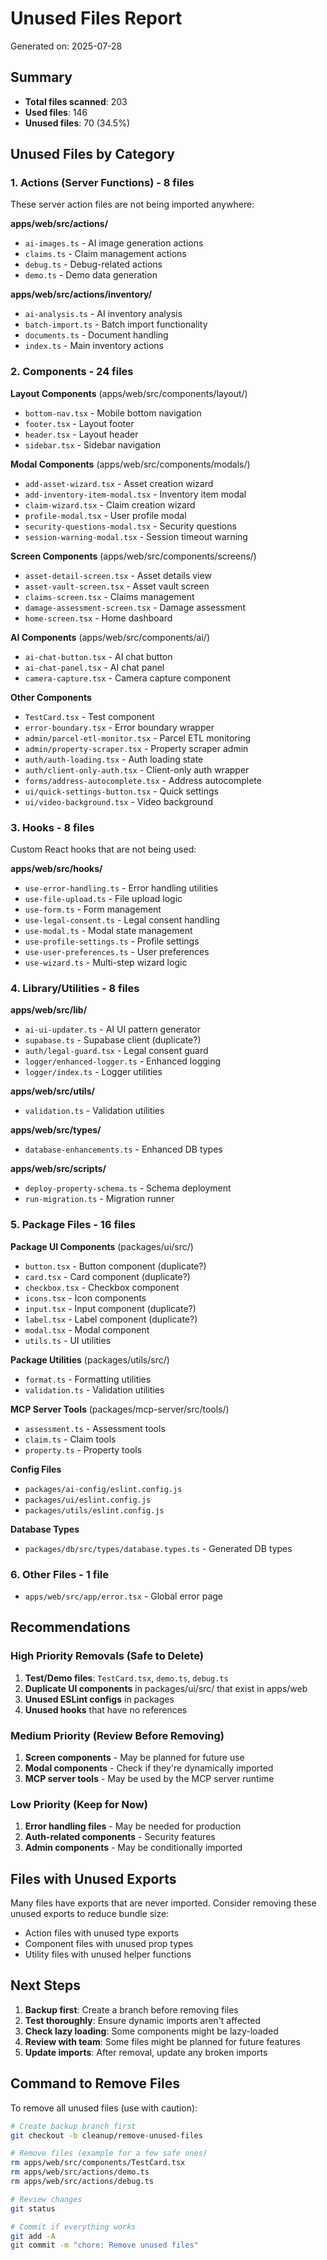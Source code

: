 # Unused Files Report

Generated on: 2025-07-28

## Summary

- **Total files scanned**: 203
- **Used files**: 146
- **Unused files**: 70 (34.5%)

## Unused Files by Category

### 1. Actions (Server Functions) - 8 files
These server action files are not being imported anywhere:

**apps/web/src/actions/**
- `ai-images.ts` - AI image generation actions
- `claims.ts` - Claim management actions
- `debug.ts` - Debug-related actions
- `demo.ts` - Demo data generation

**apps/web/src/actions/inventory/**
- `ai-analysis.ts` - AI inventory analysis
- `batch-import.ts` - Batch import functionality
- `documents.ts` - Document handling
- `index.ts` - Main inventory actions

### 2. Components - 24 files

**Layout Components** (apps/web/src/components/layout/)
- `bottom-nav.tsx` - Mobile bottom navigation
- `footer.tsx` - Layout footer
- `header.tsx` - Layout header
- `sidebar.tsx` - Sidebar navigation

**Modal Components** (apps/web/src/components/modals/)
- `add-asset-wizard.tsx` - Asset creation wizard
- `add-inventory-item-modal.tsx` - Inventory item modal
- `claim-wizard.tsx` - Claim creation wizard
- `profile-modal.tsx` - User profile modal
- `security-questions-modal.tsx` - Security questions
- `session-warning-modal.tsx` - Session timeout warning

**Screen Components** (apps/web/src/components/screens/)
- `asset-detail-screen.tsx` - Asset details view
- `asset-vault-screen.tsx` - Asset vault screen
- `claims-screen.tsx` - Claims management
- `damage-assessment-screen.tsx` - Damage assessment
- `home-screen.tsx` - Home dashboard

**AI Components** (apps/web/src/components/ai/)
- `ai-chat-button.tsx` - AI chat button
- `ai-chat-panel.tsx` - AI chat panel
- `camera-capture.tsx` - Camera capture component

**Other Components**
- `TestCard.tsx` - Test component
- `error-boundary.tsx` - Error boundary wrapper
- `admin/parcel-etl-monitor.tsx` - Parcel ETL monitoring
- `admin/property-scraper.tsx` - Property scraper admin
- `auth/auth-loading.tsx` - Auth loading state
- `auth/client-only-auth.tsx` - Client-only auth wrapper
- `forms/address-autocomplete.tsx` - Address autocomplete
- `ui/quick-settings-button.tsx` - Quick settings
- `ui/video-background.tsx` - Video background

### 3. Hooks - 8 files
Custom React hooks that are not being used:

**apps/web/src/hooks/**
- `use-error-handling.ts` - Error handling utilities
- `use-file-upload.ts` - File upload logic
- `use-form.ts` - Form management
- `use-legal-consent.ts` - Legal consent handling
- `use-modal.ts` - Modal state management
- `use-profile-settings.ts` - Profile settings
- `use-user-preferences.ts` - User preferences
- `use-wizard.ts` - Multi-step wizard logic

### 4. Library/Utilities - 8 files

**apps/web/src/lib/**
- `ai-ui-updater.ts` - AI UI pattern generator
- `supabase.ts` - Supabase client (duplicate?)
- `auth/legal-guard.tsx` - Legal consent guard
- `logger/enhanced-logger.ts` - Enhanced logging
- `logger/index.ts` - Logger utilities

**apps/web/src/utils/**
- `validation.ts` - Validation utilities

**apps/web/src/types/**
- `database-enhancements.ts` - Enhanced DB types

**apps/web/src/scripts/**
- `deploy-property-schema.ts` - Schema deployment
- `run-migration.ts` - Migration runner

### 5. Package Files - 16 files

**Package UI Components** (packages/ui/src/)
- `button.tsx` - Button component (duplicate?)
- `card.tsx` - Card component (duplicate?)
- `checkbox.tsx` - Checkbox component
- `icons.tsx` - Icon components
- `input.tsx` - Input component (duplicate?)
- `label.tsx` - Label component (duplicate?)
- `modal.tsx` - Modal component
- `utils.ts` - UI utilities

**Package Utilities** (packages/utils/src/)
- `format.ts` - Formatting utilities
- `validation.ts` - Validation utilities

**MCP Server Tools** (packages/mcp-server/src/tools/)
- `assessment.ts` - Assessment tools
- `claim.ts` - Claim tools
- `property.ts` - Property tools

**Config Files**
- `packages/ai-config/eslint.config.js`
- `packages/ui/eslint.config.js`
- `packages/utils/eslint.config.js`

**Database Types**
- `packages/db/src/types/database.types.ts` - Generated DB types

### 6. Other Files - 1 file
- `apps/web/src/app/error.tsx` - Global error page

## Recommendations

### High Priority Removals (Safe to Delete)
1. **Test/Demo files**: `TestCard.tsx`, `demo.ts`, `debug.ts`
2. **Duplicate UI components** in packages/ui/src/ that exist in apps/web
3. **Unused ESLint configs** in packages
4. **Unused hooks** that have no references

### Medium Priority (Review Before Removing)
1. **Screen components** - May be planned for future use
2. **Modal components** - Check if they're dynamically imported
3. **MCP server tools** - May be used by the MCP server runtime

### Low Priority (Keep for Now)
1. **Error handling files** - May be needed for production
2. **Auth-related components** - Security features
3. **Admin components** - May be conditionally imported

## Files with Unused Exports

Many files have exports that are never imported. Consider removing these unused exports to reduce bundle size:

- Action files with unused type exports
- Component files with unused prop types
- Utility files with unused helper functions

## Next Steps

1. **Backup first**: Create a branch before removing files
2. **Test thoroughly**: Ensure dynamic imports aren't affected
3. **Check lazy loading**: Some components might be lazy-loaded
4. **Review with team**: Some files might be planned for future features
5. **Update imports**: After removal, update any broken imports

## Command to Remove Files

To remove all unused files (use with caution):

```bash
# Create backup branch first
git checkout -b cleanup/remove-unused-files

# Remove files (example for a few safe ones)
rm apps/web/src/components/TestCard.tsx
rm apps/web/src/actions/demo.ts
rm apps/web/src/actions/debug.ts

# Review changes
git status

# Commit if everything works
git add -A
git commit -m "chore: Remove unused files"
```
